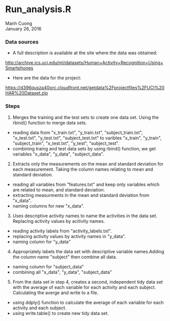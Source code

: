 # Run_analysis.R
Manh Cuong  
January 26, 2016  

### Data sources

- A full description is available at the site where the data was obtained:

http://archive.ics.uci.edu/ml/datasets/Human+Activity+Recognition+Using+Smartphones

- Here are the data for the project:

https://d396qusza40orc.cloudfront.net/getdata%2Fprojectfiles%2FUCI%20HAR%20Dataset.zip

### Steps

1. Merges the training and the test sets to create one data set. Using the rbind() function to merge data sets.

- reading data from "x_train.txt", "y_train.txt", "subject_train.txt", "x_test.txt", "y_test.txt", "subject_test.txt" to varibles "x_train", "y_train", "subject_train", "x_test.txt", "y_test", "subject_test".
- combining traing and test data sets by using rbind() function, we get variables "x_data", "y_data", "subject_data".

2. Extracts only the measurements on the mean and standard deviation for each measurement. Taking the column names relating to mean and standard deviation.

- reading all variables from "features.txt" and keep only variables which are related to mean, and standard deviation.
- extracting measurments in the mean and standard deviation from "x_data".
- naming columns for new "x_data".

3. Uses descriptive activity names to name the activities in the data set. Replacing activity values by acitivity names.

- reading activity labels from "activity_labels.txt".
- replacing activity values by activity names in "y_data".
- naming column for "y_data"

4. Appropriately labels the data set with descriptive variable names.Adding the column name "subject" then combine all data.

- naming column for "subject_data"
- combining all "x_data", "y_data", "subject_data"

5. From the data set in step 4, creates a second, independent tidy data set with the average of each variable for each activity and each subject. Calculating the averge and write to a file.

- using ddply() function to calculate the average of each variable for each activity and each subject.
- using write.table() to create new tidy data set.
